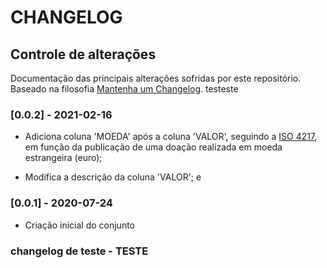 # CHANGELOG

## Controle de alterações

Documentação das principais alterações sofridas por este repositório. Baseado na filosofia [Mantenha um Changelog](https://keepachangelog.com/pt-BR/1.0.0/).
testeste
### [0.0.2] - 2021-02-16

- Adiciona coluna 'MOEDA' após a coluna 'VALOR', seguindo a [ISO 4217](https://datahub.io/core/currency-codes), em função da publicação de uma doação realizada em moeda estrangeira (euro);

- Modifica a descrição da coluna 'VALOR'; e

### [0.0.1] - 2020-07-24

- Criação inicial do conjunto

### changelog de teste - TESTE 
